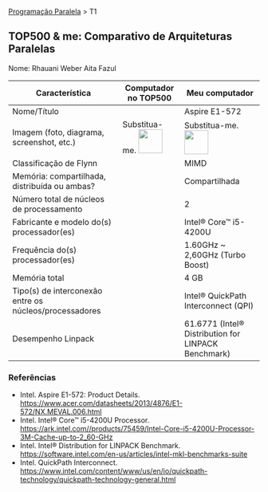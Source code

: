 [Programação Paralela](https://github.com/AndreaInfUFSM/elc139-2018a) > T1

TOP500 & me: Comparativo de Arquiteturas Paralelas
--------------------------------------------------

Nome: Rhauani Weber Aita Fazul

| Característica                                            | Computador no TOP500  | Meu computador  |
| --------------------------------------------------------- | --------------------- | --------------- |
| Nome/Título                                               |                       | Aspire E1-572   |
| Imagem (foto, diagrama, screenshot, etc.)                 | Substitua-me. <img src="http://www.top500.org/static//images/Top500_logo.png" width="48"> | Substitua-me. <img src="https://global-download.acer.com/Image/ModelPictures/Notebook/Aspire%20E1-572.png" width="48">|
| Classificação de Flynn                                    |                       | MIMD            |
| Memória: compartilhada, distribuída ou ambas?             |                       | Compartilhada   |
| Número total de núcleos de processamento                  |                       | 2               |
| Fabricante e modelo do(s) processador(es)                 |                       | Intel® Core™ i5-4200U |
| Frequência do(s) processador(es)                          |                       | 1.60GHz ~ 2,60GHz (Turbo Boost) |
| Memória total                                             |                       | 4 GB             |
| Tipo(s) de interconexão entre os núcleos/processadores    |                       | Intel® QuickPath Interconnect (QPI) |
| Desempenho Linpack                                        |                       | 61.6771 (Intel® Distribution for LINPACK Benchmark) |

### Referências
- Intel. Aspire E1-572: Product Details. https://www.acer.com/datasheets/2013/4876/E1-572/NX.MEVAL.006.html
- Intel. Intel® Core™ i5-4200U Processor. https://ark.intel.com//products/75459/Intel-Core-i5-4200U-Processor-3M-Cache-up-to-2_60-GHz
- Intel. Intel® Distribution for LINPACK Benchmark. https://software.intel.com/en-us/articles/intel-mkl-benchmarks-suite
- Intel. QuickPath Interconnect. https://www.intel.com/content/www/us/en/io/quickpath-technology/quickpath-technology-general.html
